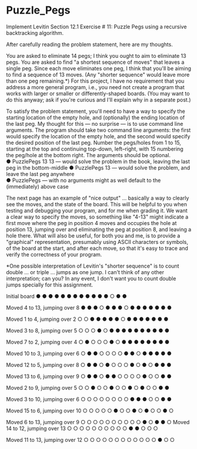 # Puzzle_Pegs

Implement Levitin Section 12.1 Exercise # 11: Puzzle Pegs using a recursive backtracking algorithm. 

After carefully reading the problem statement, here are my thoughts.

You are asked to eliminate 14 pegs; I think you ought to aim to eliminate 13 pegs.  You are asked to find "a shortest sequence of moves" that leaves a single peg. Since each move eliminates one peg, I think that you'll be aiming to find a sequence of 13 moves. (Any "shorter sequence" would leave more than one peg remaining.*)  For this project, I have no requirement that you address a more general program, i.e., you need not create a program that works with larger or smaller or differently-shaped boards. (You may want to do this anyway; ask if you're curious and I'll explain why in a separate post.)  

To satisfy the problem statement, you'll need to have a way to specify the starting location of the empty hole, and (optionally) the ending location of the last peg. My thought for this — no surprise — is to use command line arguments. The program should take two command line arguments: the first would specify the location of the empty hole, and the second would specify the desired position of the last peg. Number the pegs/holes from 1 to 15, starting at the top and continuing top-down, left–right, with 15 numbering the peg/hole at the bottom right. The arguments should be optional.  
●	PuzzlePegs 13 13 — would solve the problem in the book, leaving the last peg in the bottom-middle
●	PuzzlePegs 13 — would solve the problem, and leave the last peg anywhere  
●	PuzzlePegs — with no arguments might as well default to the (immediately) above case

The next page has an example of "nice output" … basically a way to clearly see the moves, and the state of the board. This will be helpful to you when testing and debugging your program, and for me when grading it. We want a clear way to specify the moves, so something like "4-13" might indicate a first move where the peg in position 4 moves and occupies the hole at position 13, jumping over and eliminating the peg at position 8, and leaving a hole there. What will also be useful, for both you and me, is to provide a "graphical" representation, presumably using ASCII characters or symbols, of the board at the start, and after each move, so that it's easy to trace and verify the correctness of your program.



*One possible interpretation of Levitin's "shorter sequence" is to count double … or triple … jumps as one jump. I can't think of any other interpretation; can you? In any event, I don't want you to count double jumps specially for this assignment.





Initial board
    ●
   ● ●
  ● ● ●
 ● ● ● ●
● ● ○ ● ●

Moved 4 to 13, jumping over 8
    ●
   ● ●
  ○ ● ●
 ● ○ ● ●
● ● ● ● ●

Moved 1 to 4, jumping over 2
    ○
   ○ ●
  ● ● ●
 ● ○ ● ●
● ● ● ● ●

Moved 3 to 8, jumping over 5
    ○
   ○ ○
  ● ○ ●
 ● ● ● ●
● ● ● ● ●

Moved 7 to 2, jumping over 4
    ○
   ● ○
  ○ ○ ●
 ○ ● ● ●
● ● ● ● ●

Moved 10 to 3, jumping over 6
    ○
   ● ●
  ○ ○ ○
 ○ ● ● ○
● ● ● ● ●

Moved 12 to 5, jumping over 8
    ○
   ● ●
  ○ ● ○
 ○ ○ ● ○
● ○ ● ● ●

Moved 13 to 6, jumping over 9
    ○
   ● ●
  ○ ● ●
 ○ ○ ○ ○
● ○ ○ ● ●

Moved 2 to 9, jumping over 5
    ○
   ○ ●
  ○ ○ ●
 ○ ○ ● ○
● ○ ○ ● ●

Moved 3 to 10, jumping over 6
    ○
   ○ ○
  ○ ○ ○
 ○ ○ ● ●
● ○ ○ ● ●

Moved 15 to 6, jumping over 10
    ○
   ○ ○
  ○ ○ ●
 ○ ○ ● ○
● ○ ○ ● ○

Moved 6 to 13, jumping over 9
    ○
   ○ ○
  ○ ○ ○
 ○ ○ ○ ○
● ○ ● ● ○
Moved 14 to 12, jumping over 13
    ○
   ○ ○
  ○ ○ ○
 ○ ○ ○ ○
● ● ○ ○ ○

Moved 11 to 13, jumping over 12
    ○
   ○ ○
  ○ ○ ○
 ○ ○ ○ ○
○ ○ ● ○ ○

